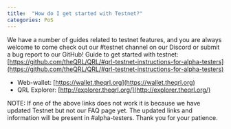 ```yaml
---
title:  "How do I get started with Testnet?"
categories: PoS
---
```

We have a number of guides related to testnet features, and you are always welcome to come check out our #testnet channel on our Discord or submit a bug report to our GitHub!
Guide to get started with testnet: [https://github.com/theQRL/QRL/#qrl-testnet-instructions-for-alpha-testers](https://github.com/theQRL/QRL/#qrl-testnet-instructions-for-alpha-testers)

- Web-wallet: [https://wallet.theqrl.org](https://wallet.theqrl.org)
- QRL Explorer: [http://explorer.theqrl.org/](http://explorer.theqrl.org/) 

NOTE: If one of the above links does not work it is because we have updated Testnet but not our FAQ page yet. The updated links and information will be present in #alpha-testers. Thank you for your patience.
